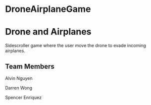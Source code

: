 # DroneAirplaneGame
<html>
<body>

<h1>Drone and Airplanes</h1>
<p>Sidescroller game where the user move the
drone to evade incoming airplanes.</p>

<h2>Team Members</h2>
<p>Alvin Nguyen</p>
<p>Darren Wong</p>
<p>Spencer Enriquez</p>
<br>

</body>
</html>
